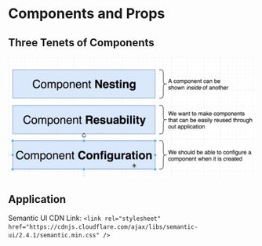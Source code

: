 # Components and Props

## Three Tenets of Components
![tenets](../images/5_Three_tenets_of_components.png)


## Application

Semantic UI CDN Link: ```<link rel="stylesheet"  href="https://cdnjs.cloudflare.com/ajax/libs/semantic-ui/2.4.1/semantic.min.css" />```
